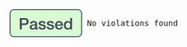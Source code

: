 <pre><div style="display: flex; align-items: center; text-align: center"><img alt="passed.svg" src=https://raw.githubusercontent.com/attiasas/jfrog-cli-security/improve_job_summary/resources/statusIcons/passed.svg> No violations found</div></pre>